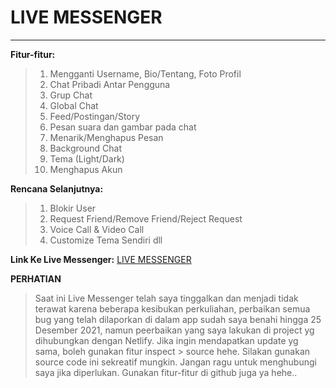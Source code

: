 <h1>LIVE MESSENGER</h1>
<hr>

**Fitur-fitur:**

>1. Mengganti Username, Bio/Tentang, Foto Profil
>2. Chat Pribadi Antar Pengguna
>3. Grup Chat
>4. Global Chat
>5. Feed/Postingan/Story
>6. Pesan suara dan gambar pada chat
>7. Menarik/Menghapus Pesan
>8. Background Chat
>9. Tema (Light/Dark)
>10. Menghapus Akun

**Rencana Selanjutnya:**
>1. Blokir User
>2. Request Friend/Remove Friend/Reject Request
>3. Voice Call & Video Call
>4. Customize Tema Sendiri
dll

**Link Ke Live Messenger:**
[LIVE MESSENGER](https://dvnkz-messenger.netlify.app/)

**PERHATIAN**
>Saat ini Live Messenger telah saya tinggalkan dan menjadi tidak terawat karena beberapa kesibukan perkuliahan, perbaikan semua bug yang telah dilaporkan di dalam app sudah saya benahi hingga 25 Desember 2021, namun peerbaikan yang saya lakukan di project yg dihubungkan dengan Netlify. Jika ingin mendapatkan update yg sama, boleh gunakan fitur inspect > source hehe. Silakan gunakan source code ini sekreatif mungkin. Jangan ragu untuk menghubungi saya jika diperlukan. Gunakan fitur-fitur di github juga ya hehe..
